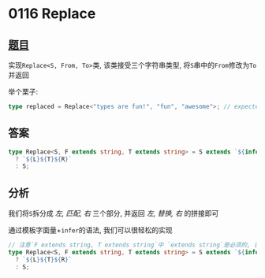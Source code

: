# 0116 Replace

## [题目](https://github.com/type-challenges/type-challenges/blob/master/questions/116-medium-replace/README.md)

实现`Replace<S, From, To>`类, 该类接受三个字符串类型, 将`S`串中的`From`修改为`To`并返回

举个栗子:

```ts
type replaced = Replace<"types are fun!", "fun", "awesome">; // expected to be 'types are awesome!'
```

## 答案

```ts
type Replace<S, F extends string, T extends string> = S extends `${infer L}${F}${infer R}`
  ? `${L}${T}${R}`
  : S;
```

## 分析

我们将`S`拆分成 _左, 匹配, 右_ 三个部分, 并返回 _左, 替换, 右_ 的拼接即可

通过模板字面量+`infer`的语法, 我们可以很轻松的实现

```ts
// 注意`F extends string, T extends string`中 `extends string`是必须的, 否则无法在模板中使用
type Replace<S, F extends string, T extends string> = S extends `${infer L}${F}${infer R}`
  ? `${L}${T}${R}`
  : S;
```
